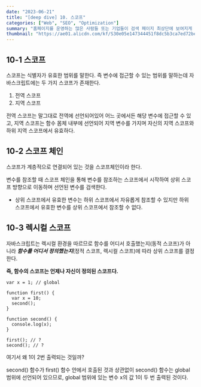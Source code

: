 ```yaml
---
date: "2023-06-21"
title: "[deep dive] 10. 스코프"
categories: ["Web", "SEO", "Optimization"]
summary: "홈페이지를 운영하는 많은 사람들 또는 기업들이 검색 페이지 최상단에 보여지게 하기 위해 어떤 최적화 작업을 하는지 알아보자."
thumbnail: "https://ae01.alicdn.com/kf/S30e05e147344451f8dc5b3ca7ed72be0g.jpg_640x640Q90.jpg_.webp"
---
```


## 10-1 스코프

스코프는 식별자가 유효한 범위를 말한다. 즉 변수에 접근할 수 있는 범위를 말하는데 자바스크립트에는 두 가지 스코프가 존재한다.

1. 전역 스코프
2. 지역 스코프

전역 스코프는 말그대로 전역에 선언되어있어 어느 곳에서든 해당 변수에 접근할 수 있고, 지역 스코프는 함수 몸체 내부에 선언되어 지역 변수를 가지며 자신의 지역 스코프와 하위 지역 스코프에서 유효하다.

## 10-2 스코프 체인

스코프가 계층적으로 연결되어 있는 것을 스코프체인이라 한다.

변수를 참조할 때 스코프 체인을 통해 변수를 참조하는 스코프에서 시작하여 상위 스코프 방향으로 이동하며 선언된 변수를 검색한다.

- 상위 스코프에서 유효한 변수는 하위 스코프에서 자유롭게 참조할 수 있지만 하위 스코프에서 유효한 변수를 상위 스코프에서 참조할 수 없다.

## 10-3 렉시컬 스코프

자바스크립트는 렉시컬 환경을 따르므로 함수를 어디서 호출했는지(동적 스코프)가 아니라 _**함수를 어디서 정의했는지**_(정적 스코프, 렉시컬 스코프)에 따라 상위 스코프를 결정한다.

**즉, 함수의 스코프는 언제나 자신이 정의된 스코프다.**

```
var x = 1; // global

function first() {
  var x = 10;
  second();
}

function second() {
  console.log(x);
}

first(); // ?
second(); // ?
```

여기서 왜 1이 2번 출력되는 것일까?

second() 함수가 first() 함수 안에서 호출된 것과 상관없이 second() 함수는 global 범위에 선언되어 있으므로, global 범위에 있는 변수 x의 값 1이 두 번 출력된 것이다.
